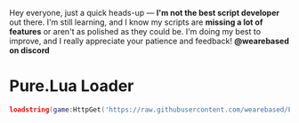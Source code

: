 Hey everyone, just a quick heads-up — **I'm not the best script developer** out there. I'm still learning, and I know my scripts are **missing a lot of features** or aren't as polished as they could be. I'm doing my best to improve, and I really appreciate your patience and feedback! **@wearebased on discord**


# Pure.Lua Loader
```lua
loadstring(game:HttpGet('https://raw.githubusercontent.com/wearebased/Pure/refs/heads/main/loadstring'))()
```
